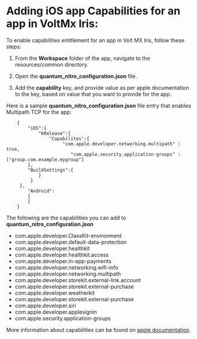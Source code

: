 
# Adding iOS app Capabilities for an app in VoltMx Iris:

To enable capabilities entitlement for an app in Volt MX Iris, follow these steps:

1. From the <b>Workspace</b> folder of the app, navigate to the resources/common directory.

2. Open the <b>quantum_nitro_configuration.json</b> file.

3. Add the <b>capability</b> key, and provide value as per apple documentation to the key, based on value that you want to provide for the app.

Here is a sample <b>quantum_nitro_configuration.json</b> file entry that enables Multipath TCP for the app:

```
    {
        "iOS":{
            "KRelease":{
                "Capabilites":{
                     "com.apple.developer.networking.multipath" : true,
                        "com.apple.security.application-groups" : ["group.com.example.mygroup"]
        },
        "BuildSettings":{
            }
         }
     },
        "Android":
        {
        }
    }
```


The following are the capabilities you can add to **quantum_nitro_configuration.json**

*   com.apple.developer.ClassKit-environment
*   com.apple.developer.default-data-protection
*   com.apple.developer.healthkit
*   com.apple.developer.healthkit.access
*   com.apple.developer.in-app-payments
*   com.apple.developer.networking.wifi-info
*   com.apple.developer.networking.multipath
*   com.apple.developer.storekit.external-link.account
*   com.apple.developer.storekit.external-purchase
*   com.apple.developer.weatherkit
*   com.apple.developer.storekit.external-purchase
*   com.apple.developer.siri
*   com.apple.developer.applesignin
*   com.apple.security.application-groups

More information about capabilities can be found on [apple documentation](https://developer.apple.com/documentation/bundleresources/entitlements).